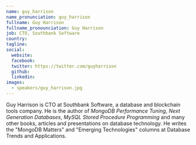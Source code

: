 ```yaml
---
name: guy_harrison
name_pronunciation: guy_harrison
fullname: Guy Harrison
fullname_pronounciation: Guy Harrison
job: CTO, Southbank Software
country: 
tagline: 
social:
  website: 
  facebook:
  twitter: https://twitter.com/guyharrison
  github: 
  linkedin: 
images:
  - speakers/guy_harrison.jpg
---
```



Guy Harrison is CTO at Southbank Software, a database and blockchain tools company. He is the author of *MongoDB Performance Tuning*, *Next Generation Databases*, *MySQL Stored Procedure Programming* and many other books, articles and presentations on database technology. He writes the "MongoDB Matters" and "Emerging Technologies" columns at Database Trends and Applications.